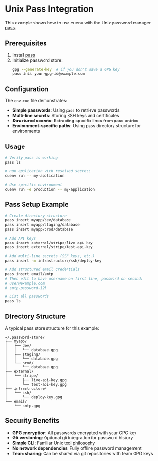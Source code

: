 # Unix Pass Integration

This example shows how to use cuenv with the Unix password manager [pass](https://www.passwordstore.org/).

## Prerequisites

1. Install [pass](https://www.passwordstore.org/)
2. Initialize password store:
   ```bash
   gpg --generate-key  # if you don't have a GPG key
   pass init your-gpg-id@example.com
   ```

## Configuration

The `env.cue` file demonstrates:

- **Simple passwords**: Using `pass` to retrieve passwords
- **Multi-line secrets**: Storing SSH keys and certificates
- **Structured secrets**: Extracting specific lines from pass entries
- **Environment-specific paths**: Using pass directory structure for environments

## Usage

```bash
# Verify pass is working
pass ls

# Run application with resolved secrets
cuenv run -- my-application

# Use specific environment
cuenv run -e production -- my-application
```

## Pass Setup Example

```bash
# Create directory structure
pass insert myapp/dev/database
pass insert myapp/staging/database
pass insert myapp/prod/database

# Add API keys
pass insert external/stripe/live-api-key
pass insert external/stripe/test-api-key

# Add multi-line secrets (SSH keys, etc.)
pass insert -m infrastructure/ssh/deploy-key

# Add structured email credentials
pass insert email/smtp
# Then edit to have username on first line, password on second:
# user@example.com
# smtp-password-123

# List all passwords
pass ls
```

## Directory Structure

A typical pass store structure for this example:

```
~/.password-store/
├── myapp/
│   ├── dev/
│   │   └── database.gpg
│   ├── staging/
│   │   └── database.gpg
│   └── prod/
│       └── database.gpg
├── external/
│   └── stripe/
│       ├── live-api-key.gpg
│       └── test-api-key.gpg
├── infrastructure/
│   └── ssh/
│       └── deploy-key.gpg
└── email/
    └── smtp.gpg
```

## Security Benefits

- **GPG encryption**: All passwords encrypted with your GPG key
- **Git versioning**: Optional git integration for password history
- **Simple CLI**: Familiar Unix tool philosophy
- **No network dependencies**: Fully offline password management
- **Team sharing**: Can be shared via git repositories with team GPG keys